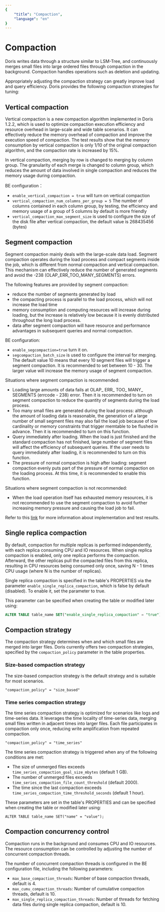 ```yaml
---
{
    "title": "Compaction",
    "language": "en"
}
---
```


# Compaction

Doris writes data through a structure similar to LSM-Tree, and continuously merges small files into large ordered files through compaction in the background. Compaction handles operations such as deletion and updating. 

Appropriately adjusting the compaction strategy can greatly improve load and query efficiency. Doris provides the following compaction strategies for tuning:


## Vertical compaction

Vertical compaction is a new compaction algorithm implemented in Doris 1.2.2, which is used to optimize compaction execution efficiency and resource overhead in large-scale and wide table scenarios. It can effectively reduce the memory overhead of compaction and improve the execution speed of compaction. The test results show that the memory consumption by vertical compaction is only 1/10 of the original compaction algorithm, and the compaction rate is increased by 15%.

In vertical compaction, merging by row is changed to merging by column group. The granularity of each merge is changed to column group, which reduces the amount of data involved in single compaction and reduces the memory usage during compaction.

BE configuration：
- `enable_vertical_compaction = true` will turn on vertical compaction
- `vertical_compaction_num_columns_per_group = 5` The number of columns contained in each column group, by testing, the efficiency and memory usage of a group of 5 columns by default is more friendly
- `vertical_compaction_max_segment_size` is used to configure the size of the disk file after vertical compaction, the default value is 268435456 (bytes)


## Segment compaction

Segment compaction mainly deals with the large-scale data load. Segment compaction operates during the load process and compact segments inside the job, which is different from normal compaction and vertical compaction. This mechanism can effectively reduce the number of generated segments and avoid the -238 (OLAP_ERR_TOO_MANY_SEGMENTS) errors.

The following features are provided by segment compaction:
- reduce the number of segments generated by load
- the compacting process is parallel to the load process, which will not increase the load time
- memory consumption and computing resources will increase during loading, but the increase is relatively low because it is evenly distributed throughout the long load process.
- data after segment compaction will have resource and performance advantages in subsequent queries and normal compaction.

BE configuration:
- `enable_segcompaction=true` turn it on.
- `segcompaction_batch_size` is used to configure the interval for merging. The default value 10 means that every 10 segment files will trigger a segment compaction. It is recommended to set between 10 - 30. The larger value will increase the memory usage of segment compaction.

Situations where segment compaction is recommended:

- Loading large amounts of data fails at OLAP_ ERR_ TOO_ MANY_ SEGMENTS (errcode - 238) error. Then it is recommended to turn on segment compaction to reduce the quantity of segments during the load process.
- Too many small files are generated during the load process: although the amount of loading data is reasonable, the generation of a large number of small segment files may also fail the load job because of low cardinality or memory constraints that trigger memtable to be flushed in advance. Then it is recommended to turn on this function.
- Query immediately after loading. When the load is just finished and the standard compaction has not finished, large number of segment files will affect the efficiency of subsequent queries. If the user needs to query immediately after loading, it is recommended to turn on this function.
- The pressure of normal compaction is high after loading: segment compaction evenly puts part of the pressure of normal compaction on the loading process. At this time, it is recommended to enable this function.

Situations where segment compaction is not recommended:
- When the load operation itself has exhausted memory resources, it is not recommended to use the segment compaction to avoid further increasing memory pressure and causing the load job to fail.

Refer to this [link](https://github.com/apache/doris/pull/12866) for more information about implementation and test results.

## Single replica compaction

By default, compaction for multiple replicas is performed independently, with each replica consuming CPU and IO resources. When single replica compaction is enabled, only one replica performs the compaction. Afterward, the other replicas pull the compacted files from this replica, resulting in CPU resources being consumed only once, saving N - 1 times CPU usage (where N is the number of replicas).

Single replica compaction is specified in the table's PROPERTIES via the parameter `enable_single_replica_compaction`, which is false by default (disabled). To enable it, set the parameter to true.

This parameter can be specified when creating the table or modified later using:
```sql
ALTER TABLE table_name SET("enable_single_replica_compaction" = "true");
```

## Compaction strategy

The compaction strategy determines when and which small files are merged into larger files. Doris currently offers two compaction strategies, specified by the `compaction_policy` parameter in the table properties.

### Size-based compaction strategy

The size-based compaction strategy is the default strategy and is suitable for most scenarios.
```
"compaction_policy" = "size_based"
```

### Time series compaction strategy

The time series compaction strategy is optimized for scenarios like logs and time-series data. It leverages the time locality of time-series data, merging small files written in adjacent times into larger files. Each file participates in compaction only once, reducing write amplification from repeated compaction.

```
"compaction_policy" = "time_series"
```

The time series compaction strategy is triggered when any of the following conditions are met:
- The size of unmerged files exceeds `time_series_compaction_goal_size_mbytes` (default 1 GB).
- The number of unmerged files exceeds `time_series_compaction_file_count_threshold` (default 2000).
- The time since the last compaction exceeds `time_series_compaction_time_threshold_seconds` (default 1 hour).

These parameters are set in the table's PROPERTIES and can be specified when creating the table or modified later using:
```
ALTER TABLE table_name SET("name" = "value");
```

## Compaction concurrency control

Compaction runs in the background and consumes CPU and IO resources. The resource consumption can be controlled by adjusting the number of concurrent compaction threads.

The number of concurrent compaction threads is configured in the BE configuration file, including the following parameters:
- `max_base_compaction_threads`: Number of base compaction threads, default is 4.
- `max_cumu_compaction_threads`: Number of cumulative compaction threads, default is 10.
- `max_single_replica_compaction_threads`: Number of threads for fetching data files during single replica compaction, default is 10.
